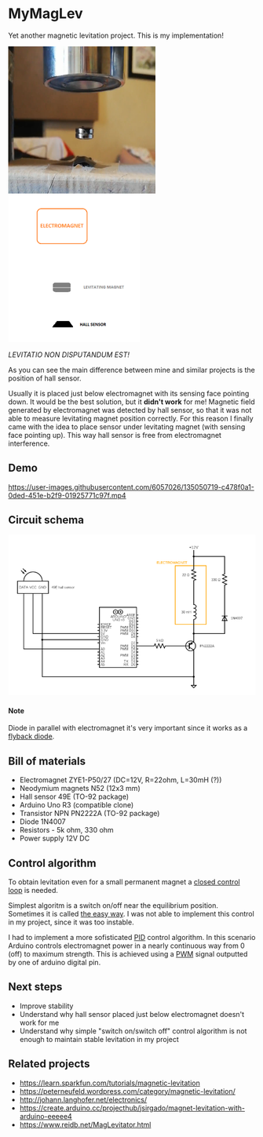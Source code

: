 # MyMagLev
Yet another magnetic levitation project. This is my implementation!

<img src="/doc/demo-image.png" width="300" height="300"/><img src="/doc/hall-sensor-position.png" height="300" />

<i>LEVITATIO NON DISPUTANDUM EST!</i>

As you can see the main difference between mine and similar projects is the position of hall sensor. 

Usually it is placed just below electromagnet  with its sensing face pointing down.
It would be the best solution, but it **didn't work** for me!
Magnetic field generated by electromagnet was detected by hall sensor, so that it was not able to measure levitating magnet position correctly.
For this reason I finally came with the idea to place sensor under levitating magnet (with sensing face pointing up). This way hall sensor 
is free from electromagnet interference.

## Demo
https://user-images.githubusercontent.com/6057026/135050719-c478f0a1-0ded-451e-b2f9-01925771c97f.mp4

## Circuit schema
<img src="/doc/circuit.png" width="800" />

#### Note 
Diode in parallel with electromagnet it's very important since it works as a [flyback diode](https://en.wikipedia.org/wiki/Flyback_diode).

## Bill of materials
* Electromagnet ZYE1-P50/27 (DC=12V, R=22ohm, L=30mH (?))
* Neodymium magnets N52 (12x3 mm)
* Hall sensor 49E (TO-92 package)
* Arduino Uno R3 (compatible clone)
* Transistor NPN PN2222A (TO-92 package)
* Diode 1N4007
* Resistors - 5k ohm, 330 ohm 
* Power supply 12V DC

## Control algorithm
To obtain levitation even for a small permanent magnet a [closed control loop](https://en.wikipedia.org/wiki/Control_theory#Open-loop_and_closed-loop_(feedback)_control) is needed.

Simplest algoritm is a switch on/off near the equilibrium position. Sometimes it is called [the easy way](https://create.arduino.cc/projecthub/jsirgado/magnet-levitation-with-arduino-eeeee4#code).
I was not able to implement this control in my project, since it was too instable.

I had to implement a more sofisticated [PID](https://en.wikipedia.org/wiki/Control_theory#PID_feedback_control) control algorithm.
In this scenario Arduino controls electromagnet power in a nearly continuous way from 0 (off) to maximum strength. This is achieved using a [PWM](https://en.wikipedia.org/wiki/Pulse-width_modulation) signal outputted by one of arduino digital pin.

## Next steps
* Improve stability
* Understand why hall sensor placed just below electromagnet doesn't work for me
* Understand why simple "switch on/switch off" control algorithm is not enough to maintain stable levitation in my project

## Related projects
* https://learn.sparkfun.com/tutorials/magnetic-levitation
* https://peterneufeld.wordpress.com/category/magnetic-levitation/
* http://johann.langhofer.net/electronics/
* https://create.arduino.cc/projecthub/jsirgado/magnet-levitation-with-arduino-eeeee4
* https://www.reidb.net/MagLevitator.html
